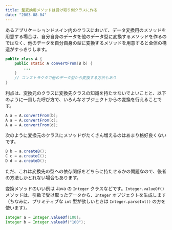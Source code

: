 ```yaml
---
title: 型変換用メソッドは受け取り側クラスに作る
date: "2003-08-04"
---
```


あるアプリケーションドメイン内のクラスにおいて、データ変換用のメソッドを用意する場合は、自分自身のデータを他のデータ型に変換するメソッドを作るのではなく、他のデータを自分自身の型に変換するメソッドを用意すると全体の構造がすっきりします。

```java
public class A {
    public static A convertFrom(B b) {
        ...
    }
    // コンストラクタで他のデータ型から変換する方法もあり
}
```

利点は、変換元のクラスに変換先クラスの知識を持たせないでよいことと、以下のように一貫した呼び方で、いろんなオブジェクトからの変換を行えることです。

```java
A a = A.convertFrom(b);
A a = A.convertFrom(c);
A a = A.convertFrom(d);
```

次のように変換元のクラスにメソッドがたくさん増えるのはあまり格好良くないです。

```java
B b = a.createB();
C c = a.createC();
D d = a.createD();
```

ただ、これは変換先の型への依存関係をどちらに持たせるかの問題なので、後者の方法しかとれない場合もあります。

変換メソッドのいい例は Java の ```Integer``` クラスなどです。```Integer.valueOf()``` メソッドは、引数で受け取ったデータから、```Integer``` オブジェクトを生成します（ちなみに、プリミティブな ```int``` 型が欲しいときは ```Integer.parseInt()``` の方を使います）。

```java
Integer a = Integer.valueOf(100);
Integer b = Integer.valueOf("100"); 
```

